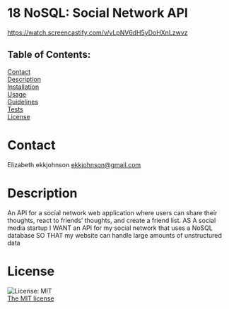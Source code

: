 # 18 NoSQL: Social Network API
https://watch.screencastify.com/v/vLpNV6dH5yDoHXnLzwvz

## Table of Contents:
  [Contact](#contact)<br>
  [Description](#description)<br>
  [Installation](#installation)<br>
  [Usage](#usage)<br>
  [Guidelines](#guidelines)<br>
  [Tests](#tests)<br>
  [License](#license)<br>

# Contact
 Elizabeth
 ekkjohnson
 ekkjohnson@gmail.com

 # Description
  An API for a social network web application where users can share their thoughts, react to friends’ thoughts, and create a friend list.
  AS A social media startup
I WANT an API for my social network that uses a NoSQL database
SO THAT my website can handle large amounts of unstructured data

  # License
  ![License: MIT](https://img.shields.io/badge/License-MIT-yellow.svg)<br>
  [The MIT license](https://opensource.org/licenses/MIT)